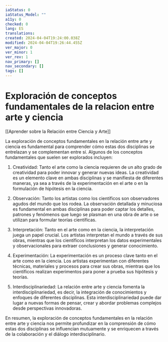```yaml
---
iaStatus: 0
iaStatus_Model: ""
a11y: 0
checked: 0
lang: ES
translations: 
created: 2024-04-04T19:24:00.038Z
modified: 2024-04-04T19:26:44.455Z
ver_major: 0
ver_minor: 1
ver_rev: 1
nav_primary: []
nav_secondary: []
tags: []
---
```

# Exploración de conceptos fundamentales de la relacion entre arte y ciencia

[[Aprender sobre la Relación entre Ciencia y Arte]]

La exploración de conceptos fundamentales en la relación entre arte y ciencia es fundamental para comprender cómo estas dos disciplinas se entrelazan y se complementan entre sí. Algunos de los conceptos fundamentales que suelen ser explorados incluyen:

1. Creatividad: Tanto el arte como la ciencia requieren de un alto grado de creatividad para poder innovar y generar nuevas ideas. La creatividad es un elemento clave en ambas disciplinas y se manifiesta de diferentes maneras, ya sea a través de la experimentación en el arte o en la formulación de hipótesis en la ciencia.

2. Observación: Tanto los artistas como los científicos son observadores agudos del mundo que los rodea. La observación detallada y minuciosa es fundamental en ambas disciplinas para poder captar los detalles, patrones y fenómenos que luego se plasman en una obra de arte o se utilizan para formular teorías científicas.

3. Interpretación: Tanto en el arte como en la ciencia, la interpretación juega un papel crucial. Los artistas interpretan el mundo a través de sus obras, mientras que los científicos interpretan los datos experimentales y observacionales para extraer conclusiones y generar conocimiento.

4. Experimentación: La experimentación es un proceso clave tanto en el arte como en la ciencia. Los artistas experimentan con diferentes técnicas, materiales y procesos para crear sus obras, mientras que los científicos realizan experimentos para poner a prueba sus hipótesis y teorías.

5. Interdisciplinariedad: La relación entre arte y ciencia fomenta la interdisciplinariedad, es decir, la integración de conocimientos y enfoques de diferentes disciplinas. Esta interdisciplinariedad puede dar lugar a nuevas formas de pensar, crear y abordar problemas complejos desde perspectivas innovadoras.

En resumen, la exploración de conceptos fundamentales en la relación entre arte y ciencia nos permite profundizar en la comprensión de cómo estas dos disciplinas se influencian mutuamente y se enriquecen a través de la colaboración y el diálogo interdisciplinario.

